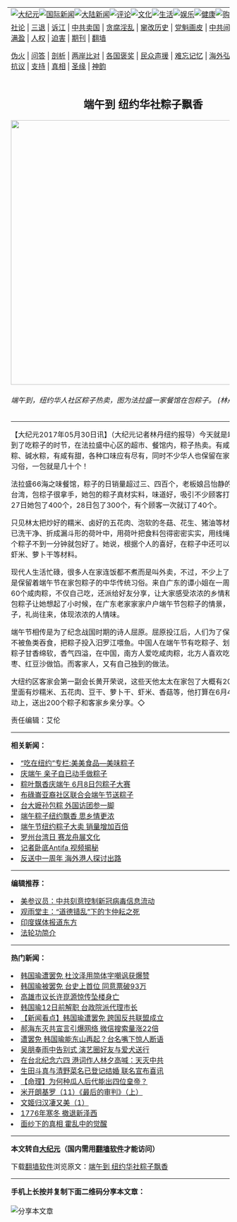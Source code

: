 <a name="1" id="1" target="_blank"></a><span id="1"></span>
<table align=center border="0"><tr><td colspan="2" VALIGN=TOP><a href="https://github.com/tx281/djy/blob/master/gb/nsc413.md#1"><img src="https://raw.githubusercontent.com/tx281/www/master/t/djy/1.jpg" title="大纪元"></a><a href="https://github.com/tx281/djy/blob/master/gb/n24hr.md#1"><img src="https://raw.githubusercontent.com/tx281/www/master/t/djy/3.jpg" title="国际新闻"></a><a href="https://github.com/tx281/djy/blob/master/gb/nsc413.md#1"><img src="https://raw.githubusercontent.com/tx281/www/master/t/djy/4.jpg" title="大陆新闻"></a><a href="https://github.com/tx281/djy/blob/master/gb/news392.md#1"><img src="https://raw.githubusercontent.com/tx281/www/master/t/djy/5.jpg" title="评论"></a><a href="https://github.com/tx281/djy/blob/master/gb/news2007.md#1"><img src="https://raw.githubusercontent.com/tx281/www/master/t/djy/6.jpg" title="文化"></a><a href="https://github.com/tx281/djy/blob/master/gb/news2008.md#1"><img src="https://raw.githubusercontent.com/tx281/www/master/t/djy/7.jpg" title="生活"></a><a href="https://github.com/tx281/djy/blob/master/gb/ncyule.md#1"><img src="https://raw.githubusercontent.com/tx281/www/master/t/djy/8.jpg" title="娱乐"></a><a href="https://github.com/tx281/djy/blob/master/gb/nsc1002.md#1"><img src="https://raw.githubusercontent.com/tx281/www/master/t/djy/9.jpg" title="健康"><a href="https://www.youlucky.com"><img src="https://raw.githubusercontent.com/tx281/www/master/t/djy/10.jpg" title="购物"></a><a href="https://donate.epochtimes.com/?utm_medium=epochtimes&utm_source=referral&utm_campaign=donate_button_djyarticleheader"><img src="https://raw.githubusercontent.com/tx281/www/master/t/djy/12.jpg" title="捐款"></a></td></tr>
<tr><td colspan="2" VALIGN=TOP><a target="_blank" href="https://github.com/tx281/djy/blob/master/gb/9p.md#1">社论</a> | <a target="_blank" href="https://github.com/tx281/djy/blob/master/gb/nf5657.md#1">三退</a> | <a target="_blank" href="https://github.com/tx281/djy/blob/master/gb/nf6124.md#1">诉江</a> | <a target="_blank" href="https://github.com/tx281/djy/blob/master/gb/nf1176117.md#1">中共卖国</a> | <a target="_blank" href="https://github.com/tx281/djy/blob/master/gb/nf5773.md#1">贪腐淫乱</a> | <a target="_blank" href="https://github.com/tx281/djy/blob/master/gb/nf1176115.md#1">窜改历史</a> | <a target="_blank" href="https://github.com/tx281/djy/blob/master/gb/nf1176107.md#1">党魁画皮</a> | <a target="_blank" href="https://github.com/tx281/djy/blob/master/gb/nf1320400.md#1">中共间谍</a> | <a target="_blank" href="https://github.com/tx281/djy/blob/master/gb/nf1176114.md#1">破坏传统</a> | <a target="_blank" href="https://github.com/tx281/ntdtv/blob/master/gb/prog447_1.md#1">恶贯满盈</a> | <a target="_blank" href="https://github.com/tx281/djy/blob/master/gb/ncid278.md#1">人权</a> | <a target="_blank" href="https://github.com/tx281/djy/blob/master/gb/nf1176111.md#1">迫害</a> | <a target="_blank" href="https://gitlab.com/szzdlab/mh-qikan/blob/master/README.md#1">期刊</a> | <a target="_blank" href="https://github.com/tx281/www/blob/master/README.md?zsrh#8">翻墙</a></p><p><a target="_blank" href="https://github.com/tx281/djy/blob/master/gb/nf5562.md#1">伪火</a> | <a target="_blank" href="https://github.com/tx281/djy/blob/master/gb/nf4378.md#1">问答</a> | <a target="_blank" href="https://github.com/tx281/djy/blob/master/gb/nf5792.md#1">剖析</a> | <a target="_blank" href="https://github.com/tx281/djy/blob/master/gb/nf5735.md#1">两岸比对</a> | <a target="_blank" href="https://github.com/tx281/djy/blob/master/gb/nf6119.md#1">各国褒奖</a> | <a target="_blank" href="https://github.com/tx281/djy/blob/master/gb/nf6120.md#1">民众声援</a> | <a target="_blank" href="https://github.com/tx281/djy/blob/master/gb/nf1188594.md#1">难忘记忆</a> | <a target="_blank" href="https://github.com/tx281/djy/blob/master/gb/nf3180.md#1">海外弘传</a> | <a target="_blank" href="https://github.com/tx281/djy/blob/master/gb/nf5410.md#1">万人上访</a> | <a target="_blank" href="https://github.com/tx281/ntdtv/blob/master/gb/prog1530_1.md#1">和平抗议</a> | <a target="_blank" href="https://github.com/tx281/djy/blob/master/gb/nf4386.md#1">支持</a> | <a target="_blank" href="https://github.com/tx281/djy/blob/master/gb/nf4389.md#1">真相</a> | <a target="_blank" href="https://github.com/tx281/djy/blob/master/gb/nf5790.md#1">圣缘</a> | <a target="_blank" href="https://github.com/tx281/djy/blob/master/gb/nf4786.md#1">神韵</a></td></tr>
<tr><td VALIGN=TOP width="626"><h2 align=center>端午到 纽约华社粽子飘香</h2>
<img width="600" src="https://i.epochtimes.com/assets/uploads/2017/05/c4aee5f99f21d73f6bfd07baebcc5bf8-600x400.jpg" />
<h6>端午到，纽约华人社区粽子热卖，图为法拉盛一家餐馆在包粽子。 (林丹／大纪元)
</h6>
<hr>
<p>【大纪元2017年05月30日讯】（大纪元记者林丹纽约报导）今天就是<ahref="https://github.com/tx281/djy/blob/master/gb/tag/%E7%AB%AF%E5%8D%88.md#1">端午</a>节了，又到了吃<ahref="https://github.com/tx281/djy/blob/master/gb/tag/%E7%B2%BD%E5%AD%90.md#1">粽子</a>的时节，在法拉盛中心区的超市、餐馆内，粽子热卖。有咸肉粽、豆沙粽、碱水粽，有咸有甜，各种口味应有尽有，同时不少华人也保留在家包粽子的传统习俗，一包就是几十个！</p>
<p>法拉盛66海之味餐馆，<ahref="https://github.com/tx281/djy/blob/master/gb/tag/%E7%B2%BD%E5%AD%90.md#1">粽子</a>的日销量超过三、四百个，老板娘吕怡静的阿姨林太来自台湾，包棕子很拿手，她包的粽子真材实料，味道好，吸引不少顾客打电话来订货，27日她包了400个，28日包了300个，有个顾客一次就订了40个。</p>
<p>只见林太把炒好的糯米、卤好的五花肉、泡软的冬菇、花生、猪油等材料，放进三片已洗干净、折成漏斗形的荷叶中，用荷叶把食料包得密密实实，用线绳一捆一扎，一个粽子不到一分钟就包好了。她说，根据个人的喜好，在粽子中还可以加入咸蛋黄、虾米、萝卜干等材料。</p>
<p>现代人生活忙碌，很多人在家连饭都不煮而是叫外卖，不过，不少上了年纪的华人还是保留着<ahref="https://github.com/tx281/djy/blob/master/gb/tag/%E7%AB%AF%E5%8D%88.md#1">端午</a>节在家包粽子的中华传统习俗。来自广东的谭小姐在一周前就在家包好60个咸肉粽，不仅自己吃，还派给好友分享，让大家感受浓浓的乡情和友情。她说，包粽子让她想起了小时候，在广东老家家家户户端午节包粽子的情景，大家互赠粽子，礼尚往来，体现浓浓的人情味。</p>
<p>端午节相传是为了纪念战国时期的诗人屈原。屈原投江后，人们为了保护屈原的身体不被鱼类吞食，把粽子投入汨罗江喂鱼。中国人在端午节有吃粽子、划龙舟的传统。粽子甘香绵软，香气四溢，在中国，南方人爱吃咸肉粽，北方人喜欢吃甜粽，用红枣、红豆沙做馅。而客家人，又有自己独到的做法。</p>
<p>大纽约区客家会第一副会长黄开荣说，这些天他太太在家包了大概有200多个粽子，里面有炒糯米、五花肉、豆干、萝卜干、虾米、香菇等，他打算在6月4日的客家会活动上，送出200个粽子和客家乡亲分享。◇</p>
<p>责任编辑：艾伦</p>

<hr>


<strong>相关新闻：</strong>
<li><a href="https://github.com/tx281/djy/blob/master/gb/3/5/24/n317872.md#1">“吃在纽约”专栏:美美食品—美味粽子</a></li>
<li><a href="https://github.com/tx281/djy/blob/master/gb/11/5/22/n3264103.md#1">庆端午 亲子自已动手做粽子</a></li>
<li><a href="https://github.com/tx281/djy/blob/master/gb/13/5/7/n3864341.md#1">粽叶飘香庆端午 6月8日包粽子大赛</a></li>
<li><a href="https://github.com/tx281/djy/blob/master/gb/13/6/10/n3890685.md#1">布碌崙亚裔社区联合会端午节送粽子</a></li>
<li><a href="https://github.com/tx281/djy/blob/master/gb/13/6/12/n3892327.md#1">台大嬷孙包粽  外国访团参一脚</a></li>
<li><a href="https://github.com/tx281/djy/blob/master/gb/14/6/3/n4169727.md#1">端午粽子纽约飘香 思乡情更浓</a></li>
<li><a href="https://github.com/tx281/djy/blob/master/gb/16/6/9/n7980067.md#1">端午节纽约粽子大卖 销量增加百倍</a></li>
<li><a href="https://github.com/tx281/djy/blob/master/gb/16/9/9/n8283901.md#1">罗州台湾日 赛龙舟展文化</a></li>
<li><a href="https://github.com/tx281/djy/blob/master/gb/20/6/8/n12169572.md#1">记者卧底Antifa 视频揭秘</a></li>
<li><a href="https://github.com/tx281/djy/blob/master/gb/20/6/8/n12169579.md#1">反送中一周年 海外港人探讨出路</a></li>
<hr>


<strong>编辑推荐：</strong>
<li><a href="https://github.com/onzhi266/djy/blob/master/gb/20/2/22/n11887949.md#1">美参议员：中共刻意控制新冠病毒信息流动</a></li>
<li><a href="https://github.com/tsiac2612/djy/blob/master/gb/18/9/21/n10730270.md#1" target="_blank">观雨堂主：“道德错乱”下的卞仲耘之死</a></li><li><a href="https://github.com/tx281/djy/blob/master/gb/18/10/27/n10812623.md?dfh#1" target="_blank">印度媒体报道东方</a></li><li><a href="https://github.com/tsiac2612/djy/blob/master/gb/8/11/13/n2327659.md#1" target="_blank">法轮功简介</a></li>
<hr>

<strong>热门新闻：</strong>
<li><a href="https://github.com/tx281/djy/blob/master/gb/20/6/6/n12166947.md#1">韩国瑜遭罢免 杜汶泽用简体字嘲讽获爆赞</a></li>
<li><a href="https://github.com/tx281/djy/blob/master/gb/20/6/6/n12166205.md#1">韩国瑜被罢免 台史上首位 同意票破93万</a></li>
<li><a href="https://github.com/tx281/djy/blob/master/gb/20/6/6/n12166650.md#1">高雄市议长许崑源惊传坠楼身亡</a></li>
<li><a href="https://github.com/tx281/djy/blob/master/gb/20/6/6/n12166216.md#1">韩国瑜12日前解职 台政院派代理市长</a></li>
<li><a href="https://github.com/tx281/djy/blob/master/gb/20/6/6/n12166973.md#1">【新闻看点】韩国瑜遭罢免 跨国反共联盟成立</a></li>
<li><a href="https://github.com/tx281/djy/blob/master/gb/20/6/5/n12165021.md#1">郝海东灭共宣言引爆网络 微信搜索量涨22倍</a></li>
<li><a href="https://github.com/tx281/djy/blob/master/gb/20/6/6/n12167087.md#1">遭罢免 韩国瑜能东山再起？台名嘴下惊人断语</a></li>
<li><a href="https://github.com/tx281/djy/blob/master/gb/20/6/8/n12169269.md#1">吴朋奉雨中告别式 演艺圈好友与爱犬送行</a></li>
<li><a href="https://github.com/tx281/djy/blob/master/gb/20/6/5/n12164567.md#1">在台北纪念六四 港词作人林夕高喊：天灭中共</a></li>
<li><a href="https://github.com/tx281/djy/blob/master/gb/20/6/5/n12163781.md#1">生田斗真与清野菜名已登记结婚 联名宣布喜讯</a></li>
<li><a href="https://github.com/tx281/djy/blob/master/gb/20/2/16/n11872169.md#1">【命理】为何种瓜人后代能出四位皇帝？</a></li>
<li><a href="https://github.com/tx281/djy/blob/master/gb/14/4/13/n4130520.md#1">米开朗基罗（11）《最后的审判》（上）</a></li>
<li><a href="https://github.com/tx281/djy/blob/master/gb/20/5/30/n12148574.md#1">文姬归汉凄又美（1）</a></li>
<li><a href="https://github.com/tx281/djy/blob/master/gb/20/6/4/n12161484.md#1">1776年寒冬 撤退新泽西</a></li>
<li><a href="https://github.com/tx281/djy/blob/master/gb/20/6/4/n12159714.md#1">面纱下的真相 霍乱中的觉醒</a></li>
<hr>

<strong>本文转自<a href="https://www.epochtimes.com">大纪元</a>（国内需用<a href="https://github.com/tx281/www/blob/master/README.md#8">翻墙软件</a>才能访问）</strong><p>下载<a href="https://github.com/tx281/www/blob/master/README.md#8">翻墙软件</a>浏览原文：<a href="https://www.epochtimes.com/gb/17/5/30/n9202034.htm">端午到 纽约华社粽子飘香</a></p><hr>

<strong>手机上长按并复制下面二维码分享本文章：</strong><br><br><img src="http://d1p1.ip.zn2.us/v.php?action=qrcode&url=https://github.com/tx281/djy/blob/master/gb/17/5/30/n9202034.md%231" title="分享本文章"></td><td VALIGN=TOP><a href="https://github.com/tx281/djy/blob/master/gb/16/1/21/n4622075.md?dfh#1" target="_blank"><img src="https://raw.githubusercontent.com/tx281/djy/master/gb/300/wei-f1.jpg" title="中共的伪火骗局"  alt="中共的伪火骗局"></a><br><a href="https://github.com/tx281/www/blob/master/README.md?dfh#9" target="_blank"><img src="https://raw.githubusercontent.com/tx281/djy/master/gb/300/yong-h.jpg" title="永恒的见证"  alt="永恒的见证"></a><br><a href="https://github.com/tx281/djy/blob/master/gb/13/9/29/n3974789.md?dfh#1" target="_blank"><img src="https://raw.githubusercontent.com/tx281/djy/master/gb/300/shang-lnz.jpg" title="善良女子被中共投男牢"  alt="善良女子被中共投男牢"></a><br><a href="https://github.com/tx281/djy/blob/master/gb/16/3/16/n4663449.md?dfh#1" target="_blank"><img src="https://raw.githubusercontent.com/tx281/djy/master/gb/300/huo-z3.jpg" title="警卫目击活摘器官"  alt="警卫目击活摘器官"></a><br><a href="https://github.com/tx281/djy/blob/master/gb/16/8/7/n8177641.md?dfh#1" target="_blank"><img src="https://raw.githubusercontent.com/tx281/djy/master/gb/300/huo-z4.jpg" title="证人描述活摘恐怖"  alt="证人描述活摘恐怖"></a><br><a href="https://github.com/tx281/djy/blob/master/gb/10/4/19/n2881569.md?dfh#1" target="_blank"><img src="https://raw.githubusercontent.com/tx281/djy/master/gb/300/huo-z1.jpg" title="揭开活摘器官黑幕"  alt="揭开活摘器官黑幕"></a><br><a href="https://github.com/tx281/djy/blob/master/gb/10/11/7/n3077476.md?dfh#1" target="_blank"><img src="https://raw.githubusercontent.com/tx281/djy/master/gb/300/ma-ks.jpg" title="马克思的成魔之路"  alt="马克思的成魔之路"></a><br><a href="https://github.com/tx281/djy/blob/master/gb/14/6/9/n4173977.md?dfh#1" target="_blank"><img src="https://raw.githubusercontent.com/tx281/djy/master/gb/300/chang-zs.jpg" title="藏字石 蕴天机"  alt="藏字石 蕴天机"></a><br><a href="https://github.com/tx281/djy/blob/master/gb/18/5/10/n10381511.md?dfh#1" target="_blank"><img src="https://raw.githubusercontent.com/tx281/djy/master/gb/300/st1.jpg" title="关注3亿人三退"  alt="关注3亿人三退"></a><br><a href="https://github.com/tx281/djy/blob/master/gb/18/3/21/n10237682.md?dfh#1" target="_blank"><img src="https://raw.githubusercontent.com/tx281/djy/master/gb/300/jie-t.jpg" title="解体中共复兴中华"  alt="解体中共复兴中华"></a><br><a href="https://github.com/tx281/djy/blob/master/gb/9/2/9/n2422991.md?dfh#1" target="_blank"><img src="https://raw.githubusercontent.com/tx281/djy/master/gb/300/gao-zs.jpg" title="中共迫害良心律师"  alt="中共迫害良心律师"></a><br><a href="https://github.com/tx281/djy/blob/master/gb/18/12/9/n10900044.md?dfh#1" target="_blank"><img src="https://raw.githubusercontent.com/tx281/djy/master/gb/300/sj1.jpg" title="303万人举报江泽民"  alt="303万人举报江泽民"></a><br><a href="https://github.com/tx281/djy/blob/master/gb/18/8/28/n10672014.md?dfh#1" target="_blank"><img src="https://raw.githubusercontent.com/tx281/djy/master/gb/300/sj2.jpg" title="这些官员为何起诉江泽民"  alt="这些官员为何起诉江泽民"></a><br><a href="https://github.com/tx281/djy/blob/master/gb/8/12/18/n2367165.md?dfh#1" target="_blank"><img src="https://raw.githubusercontent.com/tx281/djy/master/gb/300/liangan.jpg" title="海峡两岸的强烈对比"  alt="海峡两岸的强烈对比"></a><br><a href="https://github.com/tx281/djy/blob/master/gb/15/12/10/n4593139.md?dfh#1" target="_blank"><img src="https://raw.githubusercontent.com/tx281/djy/master/gb/300/jia-ndzl.jpg" title="加拿大总理的贺信"  alt="加拿大总理的贺信"></a><br><a href="https://github.com/tx281/djy/blob/master/gb/11/6/17/n3289382.md?dfh#1" target="_blank"><img src="https://raw.githubusercontent.com/tx281/djy/master/gb/300/xiao-wd.jpg" title="探寻真相兼听则明"  alt="探寻真相兼听则明"></a><br><a href="https://github.com/tx281/djy/blob/master/gb/18/10/27/n10812623.md?dfh#1" target="_blank"><img src="https://raw.githubusercontent.com/tx281/djy/master/gb/300/yindu.jpg" title="印度媒体报道东方"  alt="印度媒体报道东方"></a><br><a href="https://github.com/tx281/djy/blob/master/gb/18/6/9/n10469652.md?dfh#1" target="_blank"><img src="https://raw.githubusercontent.com/tx281/djy/master/gb/300/xie-j.jpg" title="不一样的海外校园"  alt="不一样的海外校园"></a><br><a href="https://github.com/tx281/djy/blob/master/gb/7/4/5/n1669415.md?dfh#1" target="_blank"><img src="https://raw.githubusercontent.com/tx281/djy/master/gb/300/li-up.jpg" title="从大师到徒弟的传奇"  alt="从大师到徒弟的传奇"></a><br><a href="https://github.com/tx281/djy/blob/master/gb/17/5/26/n9191512.md?dfh#1" target="_blank"><img src="https://raw.githubusercontent.com/tx281/djy/master/gb/300/zfl2.jpg" title="亿万人与东方一本奇书"  alt="亿万人与东方一本奇书"></a><br><a href="https://github.com/tx281/djy/blob/master/gb/13/11/27/n4020290.md?dfh#1" target="_blank"><img src="https://raw.githubusercontent.com/tx281/djy/master/gb/300/zhen-h.jpg" title="大陆见不到的震撼场面"  alt="大陆见不到的震撼场面"></a><br><a href="https://github.com/tx281/djy/blob/master/gb/15/7/17/n4482910.md?dfh#1" target="_blank"><img src="https://raw.githubusercontent.com/tx281/djy/master/gb/300/dalu-sk.jpg" title="人心向善 大陆当初盛况"  alt="人心向善 大陆当初盛况"></a><br><a href="https://github.com/tx281/djy/blob/master/gb/19/1/5/n10955468.md?dfh#1" target="_blank"><img src="https://raw.githubusercontent.com/tx281/djy/master/gb/300/zfl1.jpg" title="追寻真理 这书讲什么"  alt="追寻真理 这书讲什么"></a><br><a href="https://github.com/tx281/www/blob/master/README.md?dfh#1" target="_blank"><img src="https://raw.githubusercontent.com/tx281/djy/master/gb/300/fq1.jpg" title="下载免费翻墙软件"  alt="下载免费翻墙软件"></a><br></td></tr></table>
